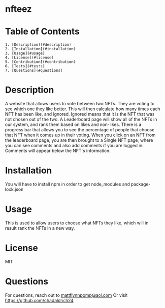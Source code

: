 # nfteez

# Table of Contents
    1. [Description](#description)
    2. [Installation](#installation)
    3. [Usage](#usage)
    4. [License](#license)
    5. [Contribution](#contribution)
    6. [Tests](#tests)
    7. [Questions](#questions)

# Description
A website that allows users to vote between two NFTs. They are voting to see which one they like better. This will then calculate how many times each NFT has been like, and ignored. Ignored means that it is the NFT that was not chosen out of the two. A Leaderboard page will show all of the NFTs in our system, and rank them based on likes and non-likes. There is a progress bar that allows you to see the percentage of people that choose that NFT when it comes up in their voting. When you click on an NFT from the leaderboard page, you are then brought to a Single NFT page, where you can see comments and also add comments if you are logged in. Comments will appear below the NFT's information. 
        
# Installation 
You will have to install npm in order to get node_modules and package-lock.json
        
# Usage
This is used to allow users to choose what NFTs they like, which will in result rank the NFTs in a new way. 
        
# License
MIT

# Questions
For questions, reach out to mattflynnpomp@aol.com
Or visit https://github.com/chadaldrich24